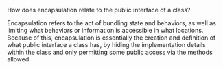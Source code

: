 How does encapsulation relate to the public interface of a class?

Encapsulation refers to the act of bundling state and behaviors, as well as limiting what behaviors or information is accessible in what locations. Because of this, encapsulation is essentially the creation and definition of what public interface a class has, by hiding the implementation details within the class and only permitting some public access via the methods allowed.

